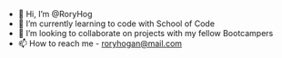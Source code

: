 - 👋 Hi, I’m @RoryHog
- 🌱 I’m currently learning to code with School of Code
- 💞️ I’m looking to collaborate on projects with my fellow Bootcampers
- 📫 How to reach me - roryhogan@mail.com

<!---
RoryHog/RoryHog is a ✨ special ✨ repository because its `README.md` (this file) appears on your GitHub profile.
You can click the Preview link to take a look at your changes.
--->
